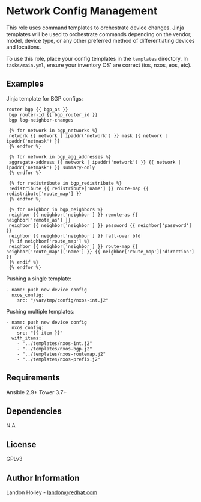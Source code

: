 Network Config Management
=========

This role uses command templates to orchestrate device changes. Jinja templates will be used to orchestrate commands depending on the vendor, model, device type, or any other preferred method of differentiating devices and locations.

To use this role, place your config templates in the `templates` directory. In `tasks/main.yml`, ensure your inventory OS' are correct (ios, nxos, eos, etc).

Examples
----------------

Jinja template for BGP configs:
```
router bgp {{ bgp_as }}
 bgp router-id {{ bgp_router_id }}
 bgp log-neighbor-changes
 
 {% for network in bgp_networks %}
 network {{ network | ipaddr('network') }} mask {{ network | ipaddr('netmask') }}
 {% endfor %}
 
 {% for network in bgp_agg_addresses %}
 aggregate-address {{ network | ipaddr('network') }} {{ network | ipaddr('netmask') }} summary-only
 {% endfor %}
 
 {% for redistribute in bgp_redistribute %}
 redistribute {{ redistribute['name'] }} route-map {{ redistribute['route_map'] }}
 {% endfor %}
 
 {% for neighbor in bgp_neighbors %}
 neighbor {{ neighbor['neighbor'] }} remote-as {{ neighbor['remote_as'] }}
 neighbor {{ neighbor['neighbor'] }} password {{ neighbor['password'] }}
 neighbor {{ neighbor['neighbor'] }} fall-over bfd
 {% if neighbor['route_map'] %}
 neighbor {{ neighbor['neighbor'] }} route-map {{ neighbor['route_map']['name'] }} {{ neighbor['route_map']['direction'] }}
 {% endif %}
 {% endfor %}
```

Pushing a single template:
```
- name: push new device config
  nxos_config:
    src: "/var/tmp/config/nxos-int.j2"
```

Pushing multiple templates:
```
- name: push new device config
  nxos_config:
    src: "{{ item }}"
  with_items:
    - "../templates/nxos-int.j2"
    - "../templates/nxos-bgp.j2"
    - "../templates/nxos-routemap.j2"
    - "../templates/nxos-prefix.j2"
```

Requirements
------------

Ansible 2.9+
Tower 3.7+

Dependencies
------------

N.A

License
-------

GPLv3

Author Information
------------------

Landon Holley - landon@redhat.com
